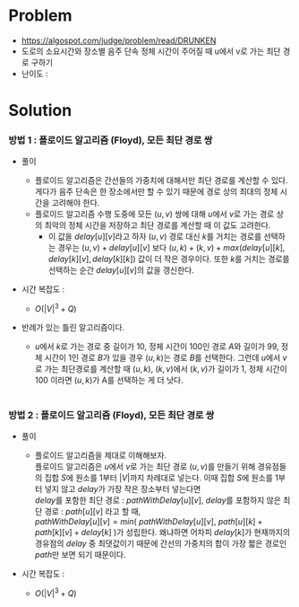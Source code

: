 # Problem
* https://algospot.com/judge/problem/read/DRUNKEN
* 도로의 소요시간와 장소별 음주 단속 정체 시간이 주어질 때 u에서 v로 가는 최단 경로 구하기
* 난이도 : 

# Solution

### 방법 1 : 플로이드 알고리즘 (Floyd), 모든 최단 경로 쌍
* 풀이
  * 플로이드 알고리즘은 간선들의 가중치에 대해서만 최단 경로를 계산할 수 있다. 
게다가 음주 단속은 한 장소에서만 할 수 있기 때문에 경로 상의 최대의 정체 시간을 고려해야 한다.
  * 플로이드 알고리즘 수행 도중에 모든 $(u,v)$ 쌍에 대해 $u$에서 $v$로 가는 경로 상의 최악의 정체 시간을 저장하고
최단 경로를 계산할 때 이 값도 고려한다.
    * 이 값을 $delay[u][v]$라고 하자 $(u,v)$ 경로 대신 $k$를 거치는 경로를 선택하는 경우는 
    $(u,v) + delay[u][v]$ 보다 $(u,k) + (k,v) + max(delay[u][k], delay[k][v], delay[k][k])$ 값이 
    더 작은 경우이다. 또한 $k$를 거치는 경로를 선택하는 순간 $delay[u][v]$의 값을 갱신한다.

* 시간 복잡도 :
  * $O(|V|^3 + Q)$

* 반례가 있는 틀린 알고리즘이다.
  * $u$에서 $k$로 가는 경로 중 길이가 10, 정체 시간이 100인 경로 $A$와 길이가 99, 정체 시간이 1인 경로 $B$가 있을 경우 
  $(u, k)$는 경로 $B$를 선택한다. 그런데 $u$에서 $v$로 가는 최단경로를 계산할 때 $(u,k)$, $(k,v)$에서 $(k,v)$가 
  길이가 1, 정체 시간이 100 이라면 $(u,k)$가 A를 선택하는 게 더 낫다.
<br></br>

### 방법 2 : 플로이드 알고리즘 (Floyd), 모든 최단 경로 쌍
* 풀이
  * 플로이드 알고리즘을 제대로 이해해보자.   
  플로이드 알고리즘은 $u$에서 $v$로 가는 최단 경로 $(u,v)$를 만들기 위해 경유점들의 집합 $S$에 원소를 $1$부터 $|V|$까지 차례대로 넣는다. 
  이때 집합 $S$에 원소를 1부터 넣지 않고 $delay$가 가장 작은 장소부터 넣는다면   
  $delay$를 포함한 최단 경로 : $pathWithDelay[u][v]$, $delay$를 포함하지 않은 최단 경로 : $path[u][v]$ 라고 할 때,   
  $pathWithDelay[u][v] = min( \ pathWithDelay[u][v], \ path[u][k] + path[k][v] + delay[k] \ )$가 성립한다. 
  왜냐하면 어차피 $delay[k]$가 현재까지의 경유점의 $delay$ 중 최댓값이기 때문에 간선의 가중치의 합이 가장 짧은 경로인 $path$만 보면 되기 때문이다.

* 시간 복잡도 :
  * $O(|V|^3 + Q)$

<br></br>

